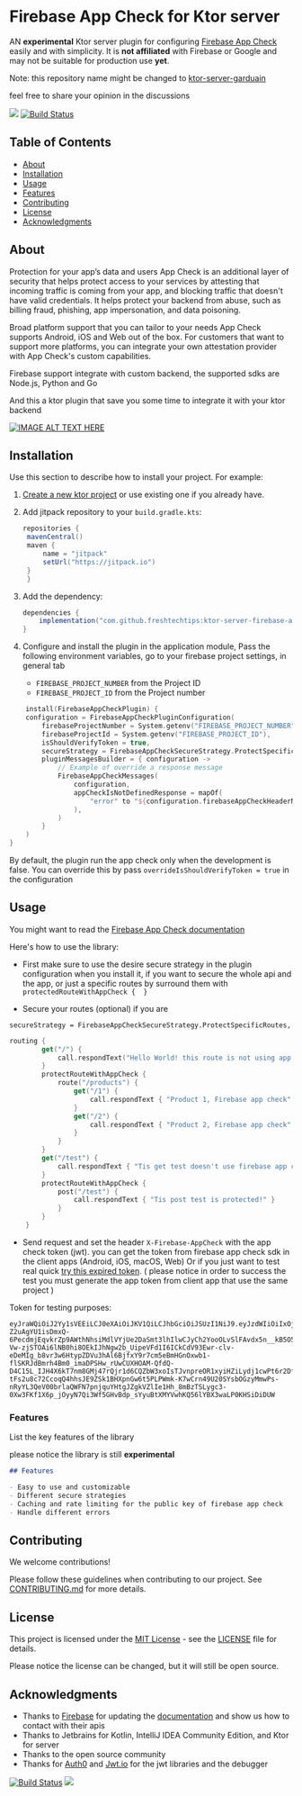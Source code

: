 # Firebase App Check for Ktor server

AN **experimental** Ktor server plugin for configuring [Firebase App Check](https://firebase.google.com/products/app-check) easily and with simplicity.
It is **not affiliated** with Firebase or Google and may not be suitable for production use **yet**.

Note: this repository name might be changed to [ktor-server-garduain](https://github.com/freshtechtips/ktor-server-garduain)

feel free to share your opinion in the discussions

[![](https://jitpack.io/v/freshtechtips/ktor-server-firebase-app-check.svg)](https://jitpack.io/#freshtechtips/ktor-server-firebase-app-check)
[![Build Status](https://travis-ci.org/freshtechtips/ktor-server-firebase-app-check.svg?branch=master)](https://travis-ci.org/freshtechtips/ktor-server-firebase-app-check)

## Table of Contents

- [About](#about)
- [Installation](#installation)
- [Usage](#usage)
- [Features](#features)
- [Contributing](#contributing)
- [License](#license)
- [Acknowledgments](#acknowledgments)

## About
Protection for your app’s data and users
App Check is an additional layer of security that helps protect access to your services by attesting that incoming traffic is coming from your app, and blocking traffic that doesn't have valid credentials. It helps protect your backend from abuse, such as billing fraud, phishing, app impersonation, and data poisoning.

Broad platform support that you can tailor to your needs
App Check supports Android, iOS and Web out of the box. For customers that want to support more platforms, you can integrate your own attestation provider with App Check's custom capabilities.

Firebase support integrate with custom backend, the supported sdks are Node.js, Python and Go

And this a ktor plugin that save you some time to integrate it with your ktor backend

[![IMAGE ALT TEXT HERE](https://i.imgur.com/asvY9tu.png)](https://youtu.be/LFz8qdF7xg4?si=V8SJRrkrHdCDZBKU)

## Installation

Use this section to describe how to install your project. For example:

1. [Create a new ktor project](https://start.ktor.io/) or use existing one if you already have.
2. Add jitpack repository to your `build.gradle.kts`:
   ```groovy
   repositories {
    mavenCentral()
    maven {
        name = "jitpack"
        setUrl("https://jitpack.io")
    }
    }
   ```
3. Add the dependency:
    ```groovy
    dependencies {
        implementation("com.github.freshtechtips:ktor-server-firebase-app-check:0.0.1-experimental") // use the latest version above
    }
    
    ```
4. Configure and install the plugin in the application module, 
Pass the following environment variables,
   go to your firebase project settings, in general tab

   * `FIREBASE_PROJECT_NUMBER` from the Project ID
   * `FIREBASE_PROJECT_ID` from the Project number

```kotlin
    install(FirebaseAppCheckPlugin) {
    configuration = FirebaseAppCheckPluginConfiguration(
        firebaseProjectNumber = System.getenv("FIREBASE_PROJECT_NUMBER"),
        firebaseProjectId = System.getenv("FIREBASE_PROJECT_ID"),
        isShouldVerifyToken = true,
        secureStrategy = FirebaseAppCheckSecureStrategy.ProtectSpecificRoutes,
        pluginMessagesBuilder = { configuration ->
            // Example of override a response message
            FirebaseAppCheckMessages(
                configuration,
                appCheckIsNotDefinedResponse = mapOf(
                    "error" to "${configuration.firebaseAppCheckHeaderName} is required"
                ),
            )
        }
    )
}
```

By default, the plugin run the app check only when the development is false.
You can override this by pass `overrideIsShouldVerifyToken = true` in the configuration

## Usage

You might want to read the [Firebase App Check documentation](https://firebase.google.com/docs/app-check)

Here's how to use the library:

* First make sure to use the desire secure strategy in the plugin configuration when you install it, if you want to secure the whole api and the app,
or just a specific routes by surround them with `protectedRouteWithAppCheck {  }`


* Secure your routes (optional) if you are 

`secureStrategy = FirebaseAppCheckSecureStrategy.ProtectSpecificRoutes,`
```kotlin
routing {
        get("/") {
            call.respondText("Hello World! this route is not using app firebase app check")
        }
        protectRouteWithAppCheck {
            route("/products") {
                get("/1") {
                    call.respondText { "Product 1, Firebase app check" }
                }
                get("/2") {
                    call.respondText { "Product 2, Firebase app check" }
                }
            }
        }
        get("/test") {
            call.respondText { "Tis get test doesn't use firebase app check!" }
        }
        protectRouteWithAppCheck {
            post("/test") {
                call.respondText { "Tis post test is protected!" }
            }
        }
    }
```
* Send request and set the header `X-Firebase-AppCheck` with the app check token (jwt).
  you can get the token from firebase app check sdk in the client apps (Android, iOS, macOS, Web)
  Or if you just want to test real quick [try this expired token](https://pastebin.com/za2wW8cP).
  (
  please notice in order to success the test you must generate the app token from client app that use the same project
  )

Token for testing purposes:
```
eyJraWQiOiJ2Yy1sVEEiLCJ0eXAiOiJKV1QiLCJhbGciOiJSUzI1NiJ9.eyJzdWIiOiIxOjgwMjA4OTE0MjU1OTphbmRyb2lkOjI2ZDhjMDA3ZGVkMDNmODQyYTg4MmEiLCJhdWQiOlsicHJvamVjdHNcLzgwMjA4OTE0MjU1OSIsInByb2plY3RzXC9teW5vdGVzLWViNzE3Il0sInByb3ZpZGVyIjoiZGVidWciLCJpc3MiOiJodHRwczpcL1wvZmlyZWJhc2VhcHBjaGVjay5nb29nbGVhcGlzLmNvbVwvODAyMDg5MTQyNTU5IiwiZXhwIjoxNjk3MTM0NDg3LCJpYXQiOjE2OTcxMzA4ODcsImp0aSI6InZLZERfNTRhQ2tzVmpHV0xBN3d1TjZmWlFUQWRYZzRBWGJhYVBzRUZDV0EifQ.H_LGsCe5I-Z2uAgYU1isDmxQ-6PecdmjEqvkrZp9AWthNhsiMdlVYjUe2DaSmt3lhIlwCJyCh2YooOLvSlFAvdx5n__kB5O5C9Fw-Vw-zjSTOAi6lNB0hi8OEkIJhNgw2b_UipeVFd1I6ICkCdV93Ewr-clv-eDeMIg_b8vr3w6HtypZDVu3hAl6BjfxY9r7cm5eBmHGnOxwb1-flSKRJdBmrh4Bm0_imaDPSHw_rUwCUXHOAM-QfdQ-D4C15L_IJH4X6kT7nm8GMj47rQjr1d6CQZbW3xoIsTJvnpreOR1xyiHZiLydj1cwPt6r2DfmjRL6-tFs2u8c72CcoqQ4hhsJE9ZSk1BHXpnGw6t5PLPWmk-K7wCrn49U20SYsbOGzyMmwPs-nRyYL3QeV00brlaQWFN7pnjquYHtgJZgkVZlIe1Hh_8mBzTSLygc3-0Xw3FKf1X6p_jOyyN7Qi3Wf5GHvBdp_sYyuBtXMYVwhKQ56lYBX3waLP0KHSiDiDUW
```


### Features
List the key features of the library

please notice the library is still **experimental**

```markdown
## Features

- Easy to use and customizable
- Different secure strategies
- Caching and rate limiting for the public key of firebase app check
- Handle different errors
```

## Contributing

We welcome contributions!

Please follow these guidelines when contributing to our project. See [CONTRIBUTING.md](CONTRIBUTING.md) for more details.

## License

This project is licensed under the [MIT License](LICENSE) - see the [LICENSE](LICENSE) file for details.

Please notice the license can be changed, but it will still be open source.

## Acknowledgments

- Thanks to [Firebase](https://firebase.google.com/)
for updating the [documentation](https://firebase.google.com/docs/app-check/custom-resource-backend#other) and show us how to contact with their apis
- Thanks to Jetbrains for Kotlin, IntelliJ IDEA Community Edition, and Ktor for server
- Thanks to the open source community
- Thanks for [Auth0](https://developer.auth0.com/) and [Jwt.io](https://jwt.io/) for the jwt libraries
and the debugger

[![Build Status](https://travis-ci.org/freshtechtips/ktor-server-firebase-app-check.svg?branch=master)](https://travis-ci.org/freshtechtips/ktor-server-firebase-app-check)
[![](https://jitpack.io/v/freshtechtips/ktor-server-firebase-app-check.svg)](https://jitpack.io/#freshtechtips/ktor-server-firebase-app-check)
